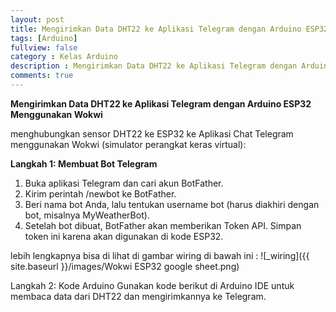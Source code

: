 ```yaml
---
layout: post
title: Mengirimkan Data DHT22 ke Aplikasi Telegram dengan Arduino ESP32 Menggunakan Wokwi
tags: [Arduino]
fullview: false
category : Kelas Arduino
description : Mengirimkan Data DHT22 ke Aplikasi Telegram dengan Arduino ESP32 Menggunakan Wokwi
comments: true
---
```

**Mengirimkan Data DHT22 ke Aplikasi Telegram dengan Arduino ESP32 Menggunakan Wokwi**

menghubungkan sensor DHT22 ke ESP32 ke Aplikasi Chat Telegram menggunakan Wokwi (simulator perangkat keras virtual):

**Langkah 1: Membuat Bot Telegram**
1. Buka aplikasi Telegram dan cari akun BotFather.
2. Kirim perintah /newbot ke BotFather.
3. Beri nama bot Anda, lalu tentukan username bot (harus diakhiri dengan bot, misalnya MyWeatherBot).
4. Setelah bot dibuat, BotFather akan memberikan Token API. Simpan token ini karena akan digunakan di kode ESP32.


lebih lengkapnya bisa di lihat di gambar wiring di bawah ini :
![_wiring]({{ site.baseurl }}/images/Wokwi ESP32 google sheet.png)

Langkah 2: Kode Arduino
Gunakan kode berikut di Arduino IDE untuk membaca data dari DHT22 dan mengirimkannya ke Telegram.

<script src="https://gist.github.com/wanwanvm/88a8d3cebaa53f7d6f07229663cebfc1.js"></script>
